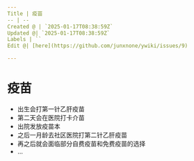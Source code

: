 ```yaml
---
Title | 疫苗
-- | --
Created @ | `2025-01-17T08:38:59Z`
Updated @| `2025-01-17T08:38:59Z`
Labels | ``
Edit @| [here](https://github.com/junxnone/ywiki/issues/9)

---
```

# 疫苗
- 出生会打第一针乙肝疫苗
- 第二天会在医院打卡介苗
- 出院发放疫苗本
- 之后一月龄去社区医院打第二针乙肝疫苗
- 再之后就会面临部分自费疫苗和免费疫苗的选择
- ...
